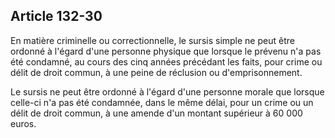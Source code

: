 Article 132-30
----
En matière criminelle ou correctionnelle, le sursis simple ne peut être ordonné
à l'égard d'une personne physique que lorsque le prévenu n'a pas été condamné,
au cours des cinq années précédant les faits, pour crime ou délit de droit
commun, à une peine de réclusion ou d'emprisonnement.

Le sursis ne peut être ordonné à l'égard d'une personne morale que lorsque
celle-ci n'a pas été condamnée, dans le même délai, pour un crime ou un délit de
droit commun, à une amende d'un montant supérieur à 60 000 euros.
